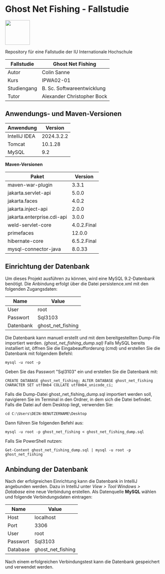 # Ghost Net Fishing - Fallstudie
<img height="80" src="/src/main/webapp/logoGhostNet_ohneBG.png" width="80"/>

Repository für eine Fallstudie der IU Internationale Hochschule

| Fallstudie  | Ghost Net Fishing          |
|-------------|----------------------------|
| Autor       | Colin Sanne                |
| Kurs        | IPWA02-01                  |
| Studiengang | B. Sc. Softwareentwicklung |
| Tutor       | Alexander Christopher Bock |

## Anwendungs- und Maven-Versionen

| Anwendung     | Version    |
|---------------|------------|
| IntelliJ IDEA | 2024.3.2.2 |
| Tomcat        | 10.1.28    |
| MySQL         | 9.2        |

**Maven-Versionen**

| Paket                      | Version     |
|----------------------------|-------------|
| maven-war-plugin           | 3.3.1       |
| jakarta.servlet-api        | 5.0.0       |
| jakarta.faces              | 4.0.2       |
| jakarta.inject-api         | 2.0.0       |
| jakarta.enterprise.cdi-api | 3.0.0       |
| weld-servlet-core          | 4.0.2.Final |
| primefaces                 | 12.0.0      |
| hibernate-core             | 6.5.2.Final |
| mysql-connector-java       | 8.0.33      |


## Einrichtung der Datenbank
Um dieses Projekt ausführen zu können, wird eine MySQL 9.2-Datenbank benötigt. 
Die Anbindung erfolgt über die Datei persistence.xml mit den folgenden Zugangsdaten:

| Name      | Value             |
|-----------|-------------------|
| User      | root              |
| Passwort  | Sql3103           |
| Datenbank | ghost_net_fishing |

Die Datenbank kann manuell erstellt und mit dem bereitgestellten Dump-File importiert werden. _(ghost_net_fishing_dump.sql)_
Falls MySQL bereits installiert ist, öffnen Sie die Eingabeaufforderung (cmd) und erstellen Sie die Datenbank mit folgendem Befehl:

`mysql -u root -p`

Geben Sie das Passwort "Sql3103" ein und erstellen Sie die Datenbank mit:

`CREATE DATABASE ghost_net_fishing;
ALTER DATABASE ghost_net_fishing CHARACTER SET utf8mb4 COLLATE utf8mb4_unicode_ci;`

Falls die Dump-Datei ghost_net_fishing_dump.sql importiert werden soll, navigieren Sie im Terminal in den Ordner, in dem sich die Datei befindet. Falls die Datei auf dem Desktop liegt, verwenden Sie:

`cd C:\Users\DEIN-BENUTZERNAME\Desktop`

Dann führen Sie folgenden Befehl aus:

`mysql -u root -p ghost_net_fishing < ghost_net_fishing_dump.sql`

Falls Sie PowerShell nutzen:

`Get-Content ghost_net_fishing_dump.sql | mysql -u root -p ghost_net_fishing`

## Anbindung der Datenbank
Nach der erfolgreichen Einrichtung kann die Datenbank in IntelliJ angebunden werden. 
Dazu in IntelliJ unter _View > Tool Windows > Database_ eine neue Verbindung erstellen. 
Als Datenquelle **MySQL** wählen und folgende Verbindungsdaten eintragen:

| Name     | Value             |
|----------|-------------------|
| Host     | localhost         |
| Port     | 3306              |
| User     | root              |
| Passwort | Sql3103           |
| Database | ghost_net_fishing |

Nach einem erfolgreichen Verbindungstest kann die Datenbank gespeichert und verwendet werden.

